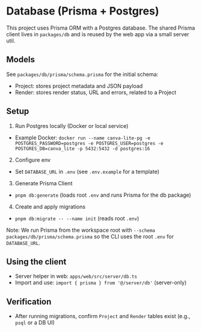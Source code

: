 # Database (Prisma + Postgres)

This project uses Prisma ORM with a Postgres database. The shared Prisma client lives in `packages/db` and is reused by the web app via a small server util.

## Models

See `packages/db/prisma/schema.prisma` for the initial schema:

- Project: stores project metadata and JSON payload
- Render: stores render status, URL and errors, related to a Project

## Setup

1) Run Postgres locally (Docker or local service)
- Example Docker: `docker run --name canva-lite-pg -e POSTGRES_PASSWORD=postgres -e POSTGRES_USER=postgres -e POSTGRES_DB=canva_lite -p 5432:5432 -d postgres:16`

2) Configure env
- Set `DATABASE_URL` in `.env` (see `.env.example` for a template)

3) Generate Prisma Client
- `pnpm db:generate` (loads root `.env` and runs Prisma for the db package)

4) Create and apply migrations
- `pnpm db:migrate -- --name init` (reads root `.env`)

Note: We run Prisma from the workspace root with `--schema packages/db/prisma/schema.prisma` so the CLI uses the root `.env` for `DATABASE_URL`.

## Using the client

- Server helper in web: `apps/web/src/server/db.ts`
- Import and use: `import { prisma } from '@/server/db'` (server-only)

## Verification

- After running migrations, confirm `Project` and `Render` tables exist (e.g., `psql` or a DB UI)
